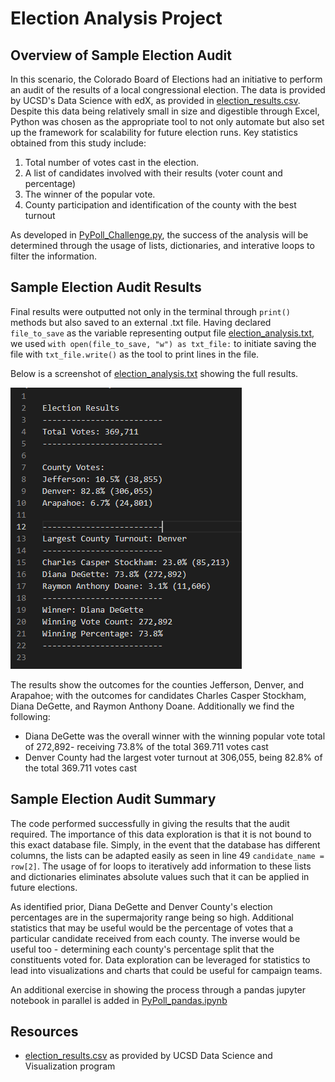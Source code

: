 # Election Analysis Project

## Overview of Sample Election Audit

In this scenario, the Colorado Board of Elections had an initiative to perform an audit of the results of a local congressional election. The data is provided by UCSD's Data Science with edX, as provided in [election_results.csv](Resources/election_results.csv). Despite this data being relatively small in size and digestible through Excel, Python was chosen as the appropriate tool to not only automate but also set up the framework for scalability for future election runs. Key statistics obtained from this study include: 

1. Total number of votes cast in the election. 
2. A list of candidates involved with their results (voter count and percentage)
3. The winner of the popular vote. 
4. County participation and identification of the county with the best turnout 

As developed in [PyPoll_Challenge.py](PyPoll_Challenge.py), the success of the analysis will be determined through the usage of lists, dictionaries, and interative loops to filter the information.


## Sample Election Audit Results 

Final results were outputted not only in the terminal through `print()` methods but also saved to an external .txt file. Having declared `file_to_save` as the variable representing output file [election_analysis.txt](/Analysis/election_analysis.txt), we used `with open(file_to_save, "w") as txt_file:` to initiate saving the file with `txt_file.write()` as the tool to print lines in the file. 

Below is a screenshot of [election_analysis.txt](/Analysis/election_analysis.txt) showing the full results.

![election_analysis.txt](/screenshots/analysis.png)

The results show the outcomes for the counties Jefferson, Denver, and Arapahoe; with the outcomes for candidates Charles Casper Stockham, Diana DeGette, and Raymon Anthony Doane. Additionally we find the following: 
- Diana DeGette was the overall winner with the winning popular vote total of 272,892- receiving 73.8% of the total 369.711 votes cast
- Denver County had the largest voter turnout at 306,055, being 82.8% of the total 369.711 votes cast

## Sample Election Audit Summary

The code performed successfully in giving the results that the audit required. The importance of this data exploration is that it is not bound to this exact database file. Simply, in the event that the database has different columns, the lists can be adapted easily as seen in line 49 `candidate_name = row[2]`. The usage of for loops to iteratively add information to these lists and dictionaries eliminates absolute values such that it can be applied in future elections.

As identified prior, Diana DeGette and Denver County's election percentages are in the supermajority range being so high. Additional statistics that may be useful would be the percentage of votes that a particular candidate received from each county. The inverse would be useful too - determining each county's percentage split that the constituents voted for. Data exploration can be leveraged for statistics to lead into visualizations and charts that could be useful for campaign teams. 

An additional exercise in showing the process through a pandas jupyter notebook in parallel is added in [PyPoll_pandas.ipynb](PyPoll_pandas.ipynb)

## Resources
- [election_results.csv](Resources/election_results.csv) as provided by UCSD Data Science and Visualization program